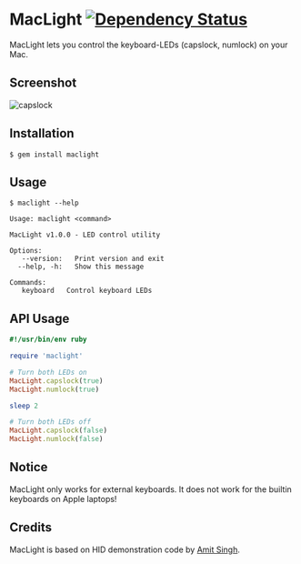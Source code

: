 # MacLight [![Dependency Status](https://gemnasium.com/busyloop/maclight.png)](https://gemnasium.com/busyloop/maclight)

MacLight lets you control the keyboard-LEDs (capslock, numlock) on your Mac.

## Screenshot

![capslock](https://github.com/busyloop/maclight/raw/master/ass/screenshot_capslock.jpg?raw=true)

## Installation

    $ gem install maclight

## Usage

```
$ maclight --help

Usage: maclight <command>

MacLight v1.0.0 - LED control utility

Options:
   --version:   Print version and exit
  --help, -h:   Show this message

Commands:
   keyboard   Control keyboard LEDs
```


## API Usage

```ruby
#!/usr/bin/env ruby

require 'maclight'

# Turn both LEDs on
MacLight.capslock(true)
MacLight.numlock(true)

sleep 2

# Turn both LEDs off
MacLight.capslock(false)
MacLight.numlock(false)
```

## Notice

MacLight only works for external keyboards.
It does not work for the builtin keyboards on Apple laptops!

## Credits

MacLight is based on HID demonstration code by [Amit Singh](http://googlemac.blogspot.de/2008/04/manipulating-keyboard-leds-through.html).
